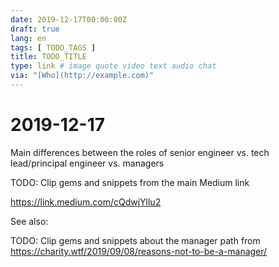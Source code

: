 ```yaml
---
date: 2019-12-17T00:00:00Z
draft: true
lang: en
tags: [ TODO_TAGS ]
title: TODO_TITLE
type: link # image quote video text audio chat
via: "[Who](http://example.com)"
---
```



# 2019-12-17

Main differences between the roles of senior engineer vs. tech lead/principal engineer vs. managers

TODO: Clip gems and snippets from the main Medium link

https://link.medium.com/cQdwjYllu2

See also:

TODO: Clip gems and snippets about the manager path from https://charity.wtf/2019/09/08/reasons-not-to-be-a-manager/
